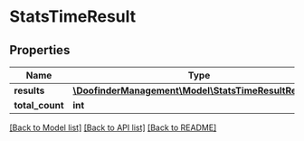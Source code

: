# StatsTimeResult

## Properties
Name | Type | Description | Notes
------------ | ------------- | ------------- | -------------
**results** | [**\DoofinderManagement\Model\StatsTimeResultResults[]**](StatsTimeResultResults.md) |  | [optional] 
**total_count** | **int** |  | [optional] 

[[Back to Model list]](../../README.md#documentation-for-models) [[Back to API list]](../../README.md#documentation-for-api-endpoints) [[Back to README]](../../README.md)

